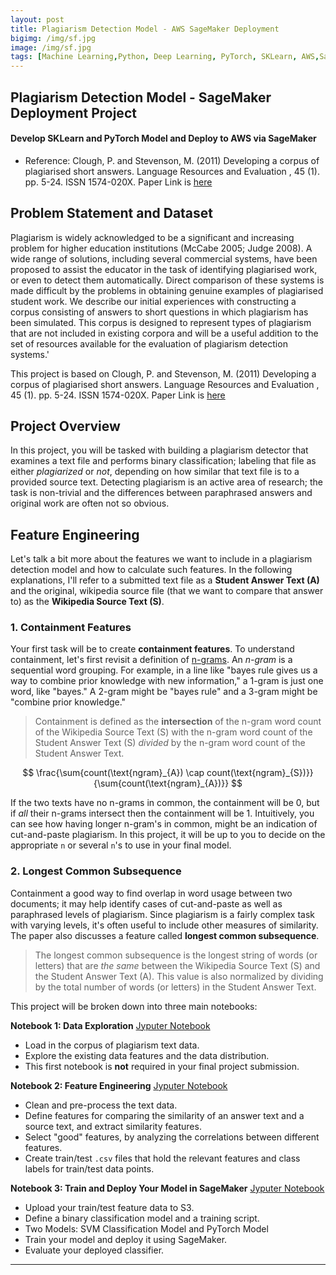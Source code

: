 ```yaml
---
layout: post
title: Plagiarism Detection Model - AWS SageMaker Deployment
bigimg: /img/sf.jpg
image: /img/sf.jpg
tags: [Machine Learning,Python, Deep Learning, PyTorch, SKLearn, AWS,SageMaker]
---
```






## Plagiarism Detection Model - SageMaker Deployment Project
#### Develop SKLearn and PyTorch Model and Deploy to AWS via SageMaker 

- Reference: Clough, P. and Stevenson, M. (2011) Developing a corpus of plagiarised short answers. Language Resources and Evaluation , 45 (1). pp. 5-24. ISSN 1574-020X.
Paper Link is [here](http://eprints.whiterose.ac.uk/42922/2/Clough_42922.pdf)

## Problem Statement and Dataset

Plagiarism is widely acknowledged to be a significant and increasing problem for higher education institutions (McCabe 2005; Judge 2008). A wide range of solutions, including several commercial systems, have been proposed to assist the educator in the task of identifying plagiarised work, or even to detect them automatically. Direct comparison of these systems is made difficult by the problems in obtaining genuine examples of plagiarised student work. We describe our initial experiences with constructing a corpus consisting of answers to short questions in which plagiarism has been simulated. This corpus is designed to represent types of plagiarism that are not included in existing corpora and will be a useful addition to the set of resources available for the evaluation of plagiarism detection systems.'

This project is based on Clough, P. and Stevenson, M. (2011) Developing a corpus of plagiarised short answers. Language Resources and Evaluation , 45 (1). pp. 5-24. ISSN 1574-020X. Paper Link is [here](http://eprints.whiterose.ac.uk/42922/2/Clough_42922.pdf)

## Project Overview

In this project, you will be tasked with building a plagiarism detector that examines a text file and performs binary classification; labeling that file as either *plagiarized* or *not*, depending on how similar that text file is to a provided source text. Detecting plagiarism is an active area of research; the task is non-trivial and the differences between paraphrased answers and original work are often not so obvious.


## Feature Engineering

Let's talk a bit more about the features we want to include in a plagiarism detection model and how to calculate such features. In the following explanations, I'll refer to a submitted text file as a **Student Answer Text (A)** and the original, wikipedia source file (that we want to compare that answer to) as the **Wikipedia Source Text (S)**.

### 1. Containment Features

Your first task will be to create **containment features**. To understand containment, let's first revisit a definition of [n-grams](https://en.wikipedia.org/wiki/N-gram). An *n-gram* is a sequential word grouping. For example, in a line like "bayes rule gives us a way to combine prior knowledge with new information," a 1-gram is just one word, like "bayes." A 2-gram might be "bayes rule" and a 3-gram might be "combine prior knowledge."

> Containment is defined as the **intersection** of the n-gram word count of the Wikipedia Source Text (S) with the n-gram word count of the Student  Answer Text (S) *divided* by the n-gram word count of the Student Answer Text.

$$ \frac{\sum{count(\text{ngram}_{A}) \cap count(\text{ngram}_{S})}}{\sum{count(\text{ngram}_{A})}} $$

If the two texts have no n-grams in common, the containment will be 0, but if _all_ their n-grams intersect then the containment will be 1. Intuitively, you can see how having longer n-gram's in common, might be an indication of cut-and-paste plagiarism. In this project, it will be up to you to decide on the appropriate `n` or several `n`'s to use in your final model.


### 2. Longest Common Subsequence

Containment a good way to find overlap in word usage between two documents; it may help identify cases of cut-and-paste as well as paraphrased levels of plagiarism. Since plagiarism is a fairly complex task with varying levels, it's often useful to include other measures of similarity. The paper also discusses a feature called **longest common subsequence**.

> The longest common subsequence is the longest string of words (or letters) that are *the same* between the Wikipedia Source Text (S) and the Student Answer Text (A). This value is also normalized by dividing by the total number of words (or letters) in the  Student Answer Text. 



This project will be broken down into three main notebooks:

**Notebook 1: Data Exploration** [Jyputer Notebook](https://github.com/Pyligent/Plagiarism-Detection-Model-AWS/blob/master/1_Data_Exploration.ipynb)
* Load in the corpus of plagiarism text data.
* Explore the existing data features and the data distribution.
* This first notebook is **not** required in your final project submission.

**Notebook 2: Feature Engineering** [Jyputer Notebook](https://github.com/Pyligent/Plagiarism-Detection-Model-AWS/blob/master/2_Plagiarism_Feature_Engineering.ipynb)

* Clean and pre-process the text data.
* Define features for comparing the similarity of an answer text and a source text, and extract similarity features.
* Select "good" features, by analyzing the correlations between different features.
* Create train/test `.csv` files that hold the relevant features and class labels for train/test data points.

**Notebook 3: Train and Deploy Your Model in SageMaker** [Jyputer Notebook](https://github.com/Pyligent/Plagiarism-Detection-Model-AWS/blob/master/3_Training_a_Model.ipynb)

* Upload your train/test feature data to S3.
* Define a binary classification model and a training script.
* Two Models: SVM Classification Model and PyTorch Model
* Train your model and deploy it using SageMaker.
* Evaluate your deployed classifier.

---

